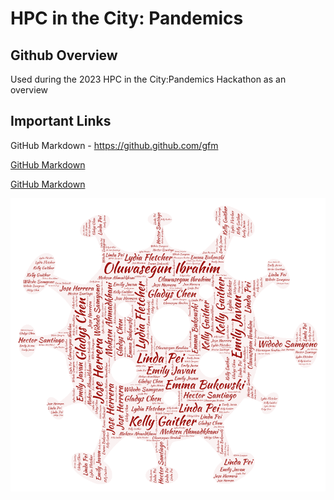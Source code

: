 # HPC in the City: Pandemics
## Github Overview
  
  Used during the 2023 HPC in the City:Pandemics Hackathon as an overview


## Important Links
GitHub Markdown - https://github.github.com/gfm

[GitHub Markdown](https://github.github.com/gfm)

<a href="https://github.github.com/gfm">GitHub Markdown</a>

![MentorNames](MentorNames_WordCloud.png "Image with all Mentor Names")

